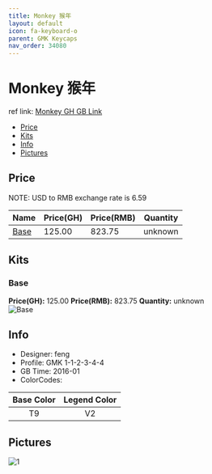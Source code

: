 ```yaml
---
title: Monkey 猴年
layout: default
icon: fa-keyboard-o
parent: GMK Keycaps
nav_order: 34080
---
```


# Monkey 猴年

ref link: [Monkey GH GB Link](https://geekhack.org/index.php?topic=79061.0)

* [Price](#price)
* [Kits](#kits)
* [Info](#info)
* [Pictures](#pictures)


## Price  
NOTE: USD to RMB exchange rate is 6.59

| Name          | Price(GH)    |  Price(RMB) | Quantity |
| ------------- | ------------ |  ---------- | -------- |
|[Base](#base)|125.00|823.75|unknown|


## Kits
### Base
**Price(GH):** 125.00    **Price(RMB):** 823.75    **Quantity:** unknown  
<img src="{{ 'assets/images/gmk-keycaps/monkey/kits_pics/base.jpg' | relative_url }}" alt="Base" class="image featured">


## Info
* Designer: feng
* Profile: GMK 1-1-2-3-4-4
* GB Time: 2016-01
* ColorCodes: 

Base Color      | Legend Color
:-------------: | :------------:
T9|V2


## Pictures
<img src="{{ 'assets/images/gmk-keycaps/monkey/rendering_pics/1.jpg' | relative_url }}" alt="1" class="image featured">
